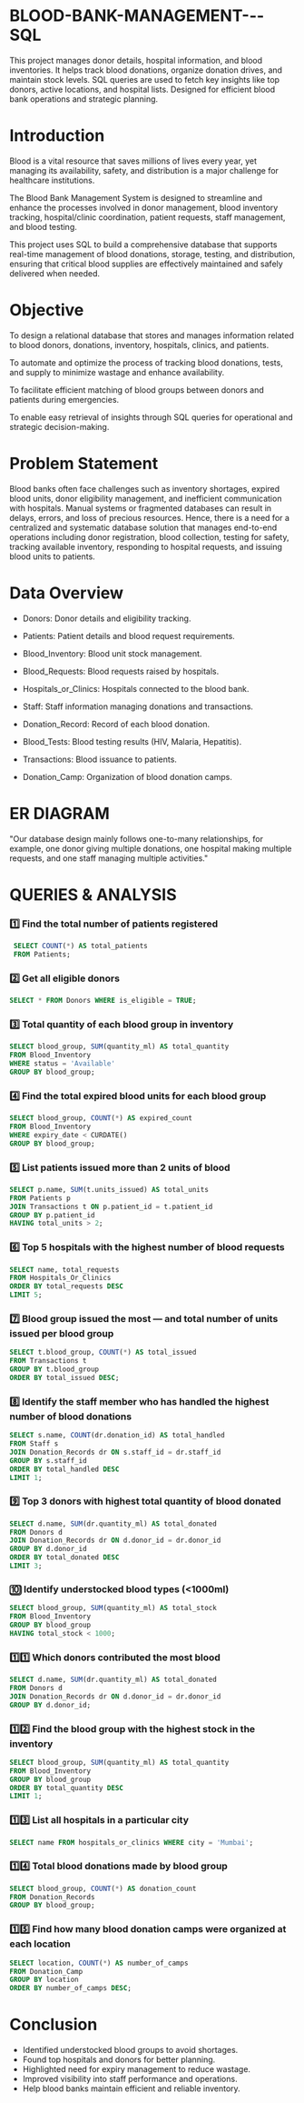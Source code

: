# BLOOD-BANK-MANAGEMENT---SQL
This project manages donor details, hospital information, and blood inventories. It helps track blood donations, organize donation drives, and maintain stock levels. SQL queries are used to fetch key insights like top donors, active locations, and hospital lists. Designed for efficient blood bank operations and strategic planning.

# Introduction
Blood is a vital resource that saves millions of lives every year, yet managing its availability, safety, and distribution is a major challenge for healthcare institutions.

 The Blood Bank Management System is designed to streamline and enhance the processes involved in donor management, blood inventory tracking, hospital/clinic coordination, patient requests, staff management, and blood testing.

 This project uses SQL to build a comprehensive database that supports real-time management of blood donations, storage, testing, and distribution, ensuring that critical blood supplies are effectively maintained and safely delivered when needed.
 
# Objective
To design a relational database that stores and manages information related to blood donors, donations, inventory, hospitals, clinics, and patients.

To automate and optimize the process of tracking blood donations, tests, and supply to minimize wastage and enhance availability.

To facilitate efficient matching of blood groups between donors and patients during emergencies.

To enable easy retrieval of insights through SQL queries for operational and strategic decision-making.

# Problem Statement
Blood banks often face challenges such as inventory shortages, expired blood units, donor eligibility management, and inefficient communication with hospitals. Manual systems or fragmented databases can result in delays, errors, and loss of precious resources. Hence, there is a need for a centralized and systematic database solution that manages end-to-end operations including donor registration, blood collection, testing for safety, tracking available inventory, responding to hospital requests, and issuing blood units to patients.

# Data Overview
- Donors: Donor details and eligibility tracking.

- Patients: Patient details and blood request requirements.

- Blood_Inventory: Blood unit stock management.

- Blood_Requests: Blood requests raised by hospitals.

- Hospitals_or_Clinics: Hospitals connected to the blood bank.

- Staff: Staff information managing donations and transactions.

- Donation_Record: Record of each blood donation.

- Blood_Tests: Blood testing results (HIV, Malaria, Hepatitis).

- Transactions: Blood issuance to patients.

- Donation_Camp: Organization of blood donation camps.

# ER DIAGRAM
"Our database design mainly follows one-to-many relationships,  for example, one donor giving multiple donations, one hospital making multiple requests, and one staff managing multiple activities."

# QUERIES & ANALYSIS

### 1️⃣ Find the total number of patients registered
```sql
 SELECT COUNT(*) AS total_patients  
 FROM Patients;
```

### 2️⃣ Get all eligible donors
```sql
SELECT * FROM Donors WHERE is_eligible = TRUE;
```

### 3️⃣ Total quantity of each blood group in inventory
```sql
SELECT blood_group, SUM(quantity_ml) AS total_quantity
FROM Blood_Inventory
WHERE status = 'Available'
GROUP BY blood_group;
```
### 4️⃣ Find the total expired blood units for each blood group
```sql
SELECT blood_group, COUNT(*) AS expired_count
FROM Blood_Inventory
WHERE expiry_date < CURDATE()
GROUP BY blood_group;
```

### 5️⃣ List patients issued more than 2 units of blood
```sql
SELECT p.name, SUM(t.units_issued) AS total_units
FROM Patients p
JOIN Transactions t ON p.patient_id = t.patient_id
GROUP BY p.patient_id
HAVING total_units > 2;
```

### 6️⃣ Top 5 hospitals with the highest number of blood requests
```sql
SELECT name, total_requests
FROM Hospitals_Or_Clinics
ORDER BY total_requests DESC
LIMIT 5;
```

### 7️⃣ Blood group issued the most — and total number of units issued per blood group
```sql
SELECT t.blood_group, COUNT(*) AS total_issued
FROM Transactions t
GROUP BY t.blood_group
ORDER BY total_issued DESC;
```

### 8️⃣ Identify the staff member who has handled the highest number of blood donations
```sql
SELECT s.name, COUNT(dr.donation_id) AS total_handled
FROM Staff s
JOIN Donation_Records dr ON s.staff_id = dr.staff_id
GROUP BY s.staff_id
ORDER BY total_handled DESC
LIMIT 1;
```

### 9️⃣ Top 3 donors with highest total quantity of blood donated
```sql
SELECT d.name, SUM(dr.quantity_ml) AS total_donated
FROM Donors d
JOIN Donation_Records dr ON d.donor_id = dr.donor_id
GROUP BY d.donor_id
ORDER BY total_donated DESC
LIMIT 3;
```

### 🔟 Identify understocked blood types (<1000ml)
```sql
SELECT blood_group, SUM(quantity_ml) AS total_stock
FROM Blood_Inventory
GROUP BY blood_group
HAVING total_stock < 1000;
```

### 1️⃣1️⃣ Which donors contributed the most blood
```sql
SELECT d.name, SUM(dr.quantity_ml) AS total_donated
FROM Donors d
JOIN Donation_Records dr ON d.donor_id = dr.donor_id
GROUP BY d.donor_id;
```

### 1️⃣2️⃣ Find the blood group with the highest stock in the inventory
```sql
SELECT blood_group, SUM(quantity_ml) AS total_quantity
FROM Blood_Inventory
GROUP BY blood_group
ORDER BY total_quantity DESC
LIMIT 1;
```

### 1️⃣3️⃣ List all hospitals in a particular city
```sql
SELECT name FROM hospitals_or_clinics WHERE city = 'Mumbai';
```

### 1️⃣4️⃣ Total blood donations made by blood group
```sql
SELECT blood_group, COUNT(*) AS donation_count
FROM Donation_Records
GROUP BY blood_group;
```
### 1️⃣5️⃣ Find how many blood donation camps were organized at each location
```sql
SELECT location, COUNT(*) AS number_of_camps
FROM Donation_Camp
GROUP BY location
ORDER BY number_of_camps DESC;
```
# Conclusion
- Identified understocked blood groups to avoid shortages.
- Found top hospitals and donors for better planning.
- Highlighted need for expiry management to reduce wastage.
- Improved visibility into staff performance and operations.
- Help blood banks maintain efficient and reliable inventory.



















